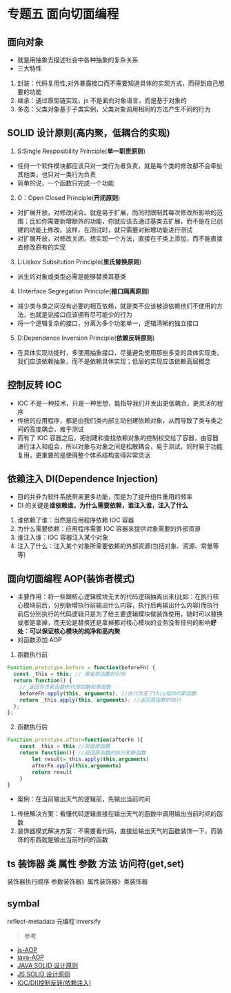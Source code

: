 # 专题五 面向切面编程

## 面向对象

- 就是用抽象去描述社会中各种抽象的复杂关系
- 三大特性

1. 封装：代码复用性,对外暴露接口而不需要知道具体的实现方式，而得到自己想要的功能
2. 继承：通过原型链实现，js 不是面向对象语言，而是基于对象的
3. 多态：父类对象基于子类实例，父类对象调用相同的方法产生不同的行为

## SOLID 设计原则(高内聚，低耦合的实现)

1. S:Single Resposibility Principle(**单一职责原则**)

- 任何一个软件模块都应该只对一类行为者负责，就是每个类的修改都不会牵扯其他类，也只对一类行为负责
- 简单的说，一个函数只完成一个功能

2. O：Open Closed Principle(**开闭原则**)

- 对扩展开放，对修改闭合。就是易于扩展，而同时限制其每次修改所影响的范围；比如你需要新增额外的功能，你就应该去通过基类去扩展，而不是在已创建的功能上修改。这样，在测试时，就只需要对新增功能进行测试
- 对扩展开放，对修改关闭。想实现一个方法，直接在子类上添加，而不能直接去修改原有的实现

3. L:Liskov Subsitution Principle(**里氏替换原则**)

- 派生的对象或类型必需是能够替换其基类

4. I:Interface Segregation Principle(**接口隔离原则**)

- 减少类与类之间没有必要的相互依赖，就是类不应该被迫依赖他们不使用的方法，也就是说接口应该拥有尽可能少的行为
- 将一个逻辑复杂的接口，分离为多个功能单一，逻辑清晰的独立接口

5. D:Dependence Inversion Principle(**依赖反转原则**)

- 在具体实现功能时，多使用抽象接口，尽量避免使用那些多变的具体实现类，我们应该依赖抽象，而不是依赖具体实现；低层的实现应该依赖高层概念

## 控制反转 IOC

- IOC 不是一种技术，只是一种思想，能指导我们开发出更低耦合，更灵活的程序
- 传统的应用程序，都是由我们类内部主动创建依赖对象，从而导致了类与类之间的高度耦合，难于测试
- 而有了 IOC 容器之后，把创建和查找依赖对象的控制权交给了容器，由容器进行注入和组合，所以对象与对象之间是松散耦合，易于测试，同时易于功能复用，更重要的是使得整个体系结构变得非常灵活

## 依赖注入 DI(Dependence Injection)

- 目的并非为软件系统带来更多功能，而是为了提升组件重用的频率
- DI 的关键是**谁依赖谁，为什么需要依赖，谁注入谁，注入了什么**

1. 谁依赖了谁：当然是应用程序依赖 IOC 容器
2. 为什么需要依赖：应用程序需要 IOC 容器来提供对象需要的外部资源
3. 谁注入谁：IOC 容器注入某个对象
4. 注入了什么：注入某个对象所需要依赖的外部资源(包括对象、资源、常量等等)

## 面向切面编程 AOP(装饰者模式)

- 主要作用：将一些跟核心逻辑模块无关的代码逻辑抽离出来(比如：在执行核心模块前后，分别新增执行前输出什么内容，执行后再输出什么内容)而执行前后分别执行的代码逻辑只是为了给主要逻辑模块做装饰使用，随时可以替换或者是拿掉，而无论是替换还是拿掉都对核心模块的业务没有任何的影响**好处：可以保证核心模块的纯净和高内聚**
- 对函数添加 AOP

1. 函数执行前

```javascript
Function.prototype.before = function(beforeFn) {
  const _this = this; // 保留原函数的引用
  return function() {
    // 返回包含新函数的代理函数和原函数
    beforeFn.apply(this, arguments); //执行改变了this指向的新函数
    return _this.apply(this, arguments); //返回原函数的执行
  };
};
```

2. 函数执行后

```JavaScript
Function.prototype.after=function(afterFn ){
    const _this = this //保留原函数
    return function(){ //返回原函数的执行和新函数
        let result=_this.apply(this,arguments)
        afterFn.apply(this,arguments)
        return result
    }
}
```

- 案例：在当前输出天气的逻辑前，先输出当前时间

1.  传统解决方案：看懂代码逻辑直接在输出天气的函数中调用输出当前时间的函数
2.  装饰器模式解决方案：不需要看代码，直接给输出天气的函数装饰一下，而装饰的东西就是输出当前时间的函数

## ts 装饰器 类 属性 参数 方法 访问符(get,set)

装饰器执行顺序 参数装饰器》属性装饰器》类装饰器

## symbal

reflect-metadata 元编程
inversify

> 参考

- [js-AOP](https://www.cnblogs.com/yonglin/p/8059183.html)
- [java-AOP](https://www.jianshu.com/p/92acc69d7c66)
- [JAVA SOLID 设计原则](https://www.jianshu.com/p/f555c5ace8d9)
- [JS SOLID 设计原则](https://blog.csdn.net/houzhizhen/article/details/79993880)
- [IOC/DI(控制反转/依赖注入)](https://blog.csdn.net/weixin_40834464/article/details/82831157)
